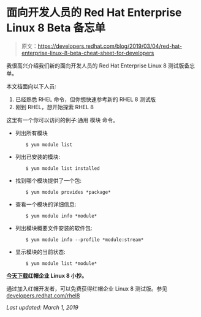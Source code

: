 # 面向开发人员的 Red Hat Enterprise Linux 8 Beta 备忘单

> 原文：<https://developers.redhat.com/blog/2019/03/04/red-hat-enterprise-linux-8-beta-cheat-sheet-for-developers>

我很高兴介绍我们新的面向开发人员的 Red Hat Enterprise Linux 8 测试版备忘单。

本文档面向以下人员:

1.  已经熟悉 RHEL 命令，但你想快速参考新的 RHEL 8 测试版
2.  刚到 RHEL，想开始探索 RHEL 8

这里有一个你可以访问的例子:通用 模块 命令。

*   列出所有模块

```
       $ yum module list
```

*   列出已安装的模块:

```
       $ yum module list installed
```

*   找到哪个模块提供了一个包:  

```
       $ yum module provides *package*
```

*   查看一个模块的详细信息:  

```
       $ yum module info *module*
```

*   列出模块概要文件安装的软件包:

```
       $ yum module info --profile *module:stream*
```

*   显示模块的当前状态:

```
       $ yum module list *module*
```

**[今天下载](https://developers.redhat.com/cheat-sheets/red-hat-enterprise-linux-8-beta/)红帽企业 Linux 8 小抄。**

通过加入红帽开发者，可以免费获得红帽企业 Linux 8 测试版。参见[developers.redhat.com/rhel8](https://developers.redhat.com/rhel8)

*Last updated: March 1, 2019*